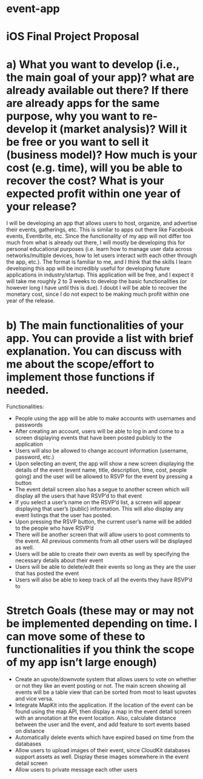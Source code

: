 # event-app

# iOS Final Project Proposal

# a) What you want to develop (i.e., the main goal of your app)? what are already available out there? If there are already apps for the same purpose, why you want to re-develop it (market analysis)? Will it be free or you want to sell it (business model)? How much is your cost (e.g. time), will you be able to recover the cost? What is your expected profit within one year of your release?

I will be developing an app that allows users to host, organize, and advertise their events, gatherings, etc. This is similar to apps out there like Facebook events, Eventbrite, etc. 
Since the functionality of my app will not differ too much from what is already out there, I will mostly be developing this for personal educational purposes (i.e. learn how to manage user data across networks/multiple devices, how to let users interact with each other through the app, etc.). The format is familiar to me, and I think that the skills I learn developing this app will be incredibly useful for developing future applications in industry/startup. 
This application will be free, and I expect it will take me roughly 2 to 3 weeks to develop the basic functionalities (or however long I have until this is due). I doubt I will be able to recover the monetary cost, since I do not expect to be making much profit within one year of the release.


# b) The main functionalities of your app. You can provide a list with brief explanation. You can discuss with me about the scope/effort to implement those functions if needed. 

Functionalities:
- People using the app will be able to make accounts with usernames and passwords
- After creating an account, users will be able to log in and come to a screen displaying events that have been posted publicly to the application
- Users will also be allowed to change account information (username, password, etc.)
- Upon selecting an event, the app will show a new screen displaying the details of the event (event name, title, description, time, cost, people going) and the user will be allowed to RSVP for the event by pressing a button
- The event detail screen also has a segue to another screen which will display all the users that have RSVP’d to that event
- If you select a user’s name on the RSVP’d list, a screen will appear displaying that user’s (public) information. This will also display any event listings that the user has posted.
- Upon pressing the RSVP button, the current user’s name will be added to the people who have RSVP’d 
- There will be another screen that will allow users to post comments to the event. All previous comments from all other users will be displayed as well.
- Users will be able to create their own events as well by specifying the necessary details about their event
- Users will be able to delete/edit their events so long as they are the user that has posted the event
- Users will also be able to keep track of all the events they have RSVP’d to


# Stretch Goals (these may or may not be implemented depending on time. I can move some of these to functionalities if you think the scope of my app isn’t large enough)
- Create an upvote/downvote system that allows users to vote on whether or not they like an event posting or not. The main screen showing all events will be a table view that can be sorted from most to least upvotes and vice versa.
- Integrate MapKit into the application. If the location of the event can be found using the map API, then display a map in the event detail screen with an annotation at the event location. Also, calculate distance between the user and the event, and add feature to sort events based on distance
- Automatically delete events which have expired based on time from the databases 
- Allow users to upload images of their event, since CloudKit databases support assets as well. Display these images somewhere in the event detail screen
- Allow users to private message each other users

